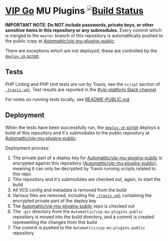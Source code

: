 # [VIP Go](https://veetoop2.wordpress.com/) MU Plugins [![Build Status](https://magnum.travis-ci.com/Automattic/vip-go-mu-plugins.svg?token=saKYXPvcnyNUH8ChL4di&branch=master)](https://magnum.travis-ci.com/Automattic/vip-go-mu-plugins)

**IMPORTANT NOTE: Do NOT include passwords, private keys, or other sensitive items in this repository or any submodules.** Every commit which is merged to the `master` branch of this repository is automattically pushed to the public copy at [Automattic/vip-mu-plugins-public](https://github.com/Automattic/vip-mu-plugins-public/).

There are exceptions which are not deployed, these are controlled by the [`deploy.sh` script](https://github.com/Automattic/vip-go-mu-plugins/blob/master/ci/deploy.sh).

## Tests

PHP Linting and PHP Unit tests are run by Travis, see the `script` section of [`.travis.yml`](https://github.com/Automattic/vip-go-mu-plugins/blob/master/.travis.yml). Test results are reported in the [#vip-platform Slack channel](https://a8c.slack.com/messages/vip-platform/).

For notes on running tests locally, see [README-PUBLIC.md](README-PUBLIC.md).

## Deployment

When the tests have been successfully run, the [`deploy.sh` script](https://github.com/Automattic/vip-go-mu-plugins/blob/master/ci/deploy.sh) deploys a build of this repository and it's submodules to the public repository at [Automattic/vip-mu-plugins-public](https://github.com/Automattic/vip-mu-plugins-public/).

Deployment process:

1. The private part of a deploy key for [Automattic/vip-mu-plugins-public](https://github.com/Automattic/vip-mu-plugins-public/) is encrypted against this repository ([Automattic/vip-mu-plugins-public](https://github.com/Automattic/vip-go-mu-plugins/)), meaning it can only be decrypted by Travis running scripts related to this repo
2. This repository and it's submodules are checked out, again, to start the build
3. All VCS config and metadata is removed from the build
4. Various files are removed, including the [`.travis.yml`](https://github.com/Automattic/vip-go-mu-plugins/blob/master/.travis.yml) containing the encrypted private part of the deploy key
5. The [Automattic/vip-mu-plugins-public](https://github.com/Automattic/vip-mu-plugins-public/) repo is checked out
6. The `.git` directory from the `Automattic/vip-mu-plugins-public` repository is moved into the build directory, and a commit is created representing the changes from this build
7. The commit is pushed to the `Automattic/vip-mu-plugins-public` repository

